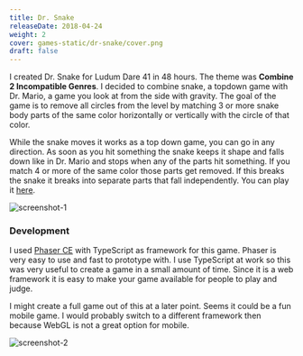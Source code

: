 ```yaml
---
title: Dr. Snake
releaseDate: 2018-04-24
weight: 2
cover: games-static/dr-snake/cover.png
draft: false
---
```




I created Dr. Snake for Ludum Dare 41 in 48 hours. The theme was **Combine 2 Incompatible Genres**. I decided to combine snake, a topdown game with Dr. Mario, a game you look at from the side with gravity. The goal of the game is to remove all circles from the level by matching 3 or more snake body parts of the same color horizontally or vertically with the circle of that color.

While the snake moves it works as a top down game, you can go in any direction. As soon as you hit something the snake keeps it shape and falls down like in Dr. Mario and stops when any of the parts hit something. If you match 4 or more of the same color those parts get removed. If this breaks the snake it breaks into separate parts that fall independently. You can play it [here](https://codescapade.github.io/LD41/).

![screenshot-1](/projects/images/dr-snake/screenshot-1.png)


### Development
I used [Phaser CE](https://phaser.io/download/phaserce) with TypeScript as framework for this game. Phaser is very easy to use and fast to prototype with. I use TypeScript at work so this was very useful to create a game in a small amount of time. Since it is a web framework it is easy to make your game available for people to play and judge. 

I might create a full game out of this at a later point. Seems it could be a fun mobile game. I would probably switch to a different framework then because WebGL is not a great option for mobile.

![screenshot-2](/projects/images/dr-snake/screenshot-2.png)